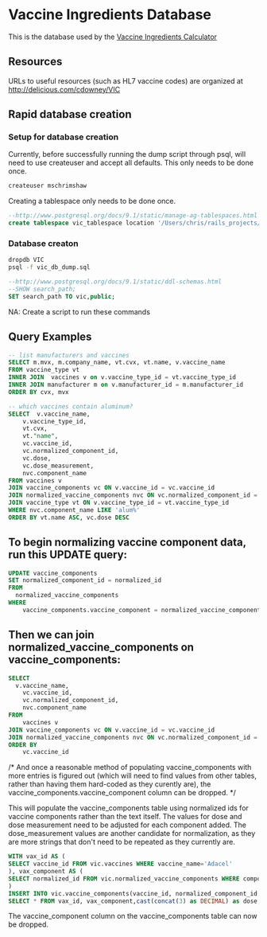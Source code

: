 # Vaccine Ingredients Database
This is the database used by the [Vaccine Ingredients Calculator](https://github.com/Yenwod/Vaccine-Ingredients-Calculator)

## Resources

URLs to useful resources (such as HL7 vaccine codes) are organized at http://delicious.com/cdowney/VIC

## Rapid database creation

### Setup for database creation
Currently, before successfully running the dump script through psql, will need to use createuser and accept all defaults.
This only needs to be done once.
```bash
createuser mschrimshaw
```

Creating a tablespace only needs to be done once.
```sql
--http://www.postgresql.org/docs/9.1/static/manage-ag-tablespaces.html
create tablespace vic_tablespace location '/Users/chris/rails_projects/data';
```

### Database creaton
```bash
dropdb VIC
psql -f vic_db_dump.sql
```
```SQL
--http://www.postgresql.org/docs/9.1/static/ddl-schemas.html
--SHOW search_path;
SET search_path TO vic,public;
```

NA: Create a script to run these commands

## Query Examples

```sql
-- list manufacturers and vaccines
SELECT m.mvx, m.company_name, vt.cvx, vt.name, v.vaccine_name 
FROM vaccine_type vt 
INNER JOIN  vaccines v on v.vaccine_type_id = vt.vaccine_type_id 
INNER JOIN manufacturer m on v.manufacturer_id = m.manufacturer_id
ORDER BY cvx, mvx

-- which vaccines contain aluminum?
SELECT 	v.vaccine_name,
	v.vaccine_type_id,
	vt.cvx,
	vt."name",
	vc.vaccine_id,
	vc.normalized_component_id,
	vc.dose,
	vc.dose_measurement,
	nvc.component_name
FROM vaccines v
JOIN vaccine_components vc ON v.vaccine_id = vc.vaccine_id
JOIN normalized_vaccine_components nvc ON vc.normalized_component_id = nvc.normalized_id
JOIN vaccine_type vt ON v.vaccine_type_id = vt.vaccine_type_id
WHERE nvc.component_name LIKE 'alum%'
ORDER BY vt.name ASC, vc.dose DESC
```

## To begin normalizing vaccine component data, run this UPDATE query:
```sql
UPDATE vaccine_components
SET normalized_component_id = normalized_id
FROM
  normalized_vaccine_components
WHERE
	vaccine_components.vaccine_component = normalized_vaccine_components.component_name
```

## Then we can join normalized_vaccine_components on vaccine_components:
```sql
SELECT
  v.vaccine_name,
	vc.vaccine_id,
	vc.normalized_component_id,
	nvc.component_name
FROM
	vaccines v
JOIN vaccine_components vc ON v.vaccine_id = vc.vaccine_id
JOIN normalized_vaccine_components nvc ON vc.normalized_component_id = nvc.normalized_id
ORDER BY
	vc.vaccine_id
```

/* And once a reasonable method of populating vaccine_components with more entries is figured out 
(which will need to find values from other tables, rather than having them hard-coded as they 
curently are), the vaccine_components.vaccine_component column can be dropped. */

This will populate the vaccine_components table using normalized ids for vaccine components rather than
the text itself.  The values for dose and dose measurement need to be adjusted for each component added.
The dose_measurement values are another candidate for normalization, as they are more strings that don't
need to be repeated as they currently are.

```sql
WITH vax_id AS (
SELECT vaccine_id FROM vic.vaccines WHERE vaccine_name='Adacel'
), vax_component AS ( 
SELECT normalized_id FROM vic.normalized_vaccine_components WHERE component_name='pertactin'
)
INSERT INTO vic.vaccine_components(vaccine_id, normalized_component_id, dose, dose_measurement) 
SELECT * FROM vax_id, vax_component,cast(concat(3) as DECIMAL) as dose, concat('mcg') as dose_measurement
```

The vaccine_component column on the vaccine_components table can now be dropped.
